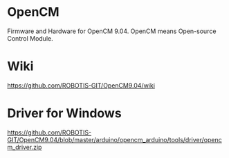 # OpenCM
Firmware and Hardware for OpenCM 9.04. OpenCM means Open-source Control Module.

# Wiki
https://github.com/ROBOTIS-GIT/OpenCM9.04/wiki

# Driver for Windows
https://github.com/ROBOTIS-GIT/OpenCM9.04/blob/master/arduino/opencm_arduino/tools/driver/opencm_driver.zip
